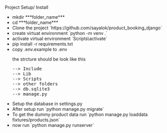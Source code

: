 Project Setup/ Install
<ul>
<li> mkdir ***folder_name*** </li>
<li> cd ***folder_name*** </li>
<li> Clone the project `https://github.com/sayalok/product_booking_django`</li>
<li> create virtuat environment `python -m venv .` </li>
<li> activate virtual environment `Scripts\activate`</li>
<li> pip install -r requirements.txt</li>
<li> copy .env.example to .env</li>

the strcture should be look like this
<pre>
--> Include
--> Lib
--> Scripts
--> other folders
--> db.sqlite3
--> manage.py
</pre>

<li> Setup the database in settings.py</li>
<li> After setup run `python manage.py migrate`</li>
<li> To get the dummy product data run `python manage.py loaddata fixtures/products.json`</li>
<li> now run `python manage.py runserver`</li>
</ul>
